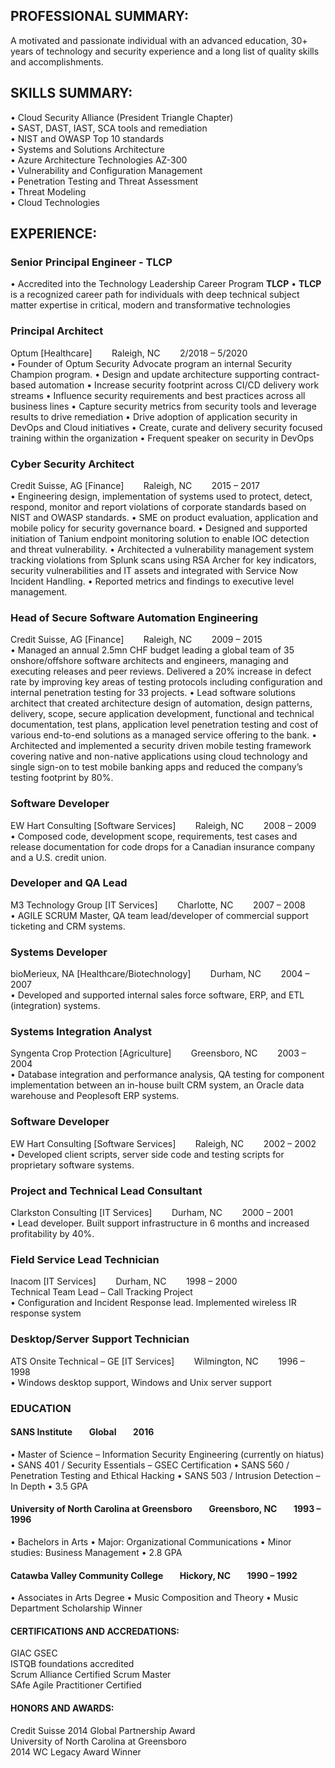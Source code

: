 ## PROFESSIONAL SUMMARY: 
A motivated and passionate individual with an advanced education, 30+ years of technology and security experience and a long list of quality skills and accomplishments.

## SKILLS SUMMARY: 
 
•	Cloud Security Alliance (President Triangle Chapter)  
•	SAST, DAST, IAST, SCA tools and remediation  
•	NIST and OWASP Top 10 standards  
•	Systems and Solutions Architecture  
•	Azure Architecture Technologies AZ-300  
•	Vulnerability and Configuration Management  
•	Penetration Testing and Threat Assessment  
•	Threat Modeling  
•	Cloud Technologies  
 
## EXPERIENCE:  
### Senior Principal Engineer - TLCP  
•	Accredited into the Technology Leadership Career Program **TLCP**
• **TLCP** is a recognized career path for individuals with deep technical subject matter expertise in critical, modern and transformative technologies

### Principal Architect  			
Optum	[Healthcare]&nbsp;&nbsp;&nbsp;&nbsp;&nbsp;&nbsp;&nbsp;&nbsp;Raleigh, NC&nbsp;&nbsp;&nbsp;&nbsp;&nbsp;&nbsp;&nbsp;&nbsp;2/2018 – 5/2020  
•	Founder of Optum Security Advocate program an internal Security Champion program. 
•	Design and update architecture supporting contract-based automation
•	Increase security footprint across CI/CD delivery work streams
•	Influence security requirements and best practices across all business lines
•	Capture security metrics from security tools and leverage results to drive remediation
•	Drive adoption of application security in DevOps and Cloud initiatives
•	Create, curate and delivery security focused training within the organization
•	Frequent speaker on security in DevOps

### Cyber Security Architect  
Credit Suisse, AG [Finance]&nbsp;&nbsp;&nbsp;&nbsp;&nbsp;&nbsp;&nbsp;&nbsp;Raleigh, NC&nbsp;&nbsp;&nbsp;&nbsp;&nbsp;&nbsp;&nbsp;&nbsp;2015 – 2017  
•	Engineering design, implementation of systems used to protect, detect, respond, monitor and report violations of corporate standards based on NIST and OWASP standards.
•	SME on product evaluation, application and mobile policy for security governance board. 
•	Designed and supported initiation of Tanium endpoint monitoring solution to enable IOC detection and threat vulnerability.
•	Architected a vulnerability management system tracking violations from Splunk scans using RSA Archer for key indicators, security vulnerabilities and IT assets and integrated with Service Now Incident Handling. 
•	Reported metrics and findings to executive level management. 

### Head of Secure Software Automation Engineering  
Credit Suisse, AG  [Finance]&nbsp;&nbsp;&nbsp;&nbsp;&nbsp;&nbsp;&nbsp;&nbsp;Raleigh, NC&nbsp;&nbsp;&nbsp;&nbsp;&nbsp;&nbsp;&nbsp;&nbsp;2009 – 2015  
•	Managed an annual 2.5mn CHF budget leading a global team of 35 onshore/offshore software architects and engineers, managing and executing releases and peer reviews. Delivered a 20% increase in defect rate by improving key areas of testing protocols including configuration and internal penetration testing for 33 projects. 
•	Lead software solutions architect that created architecture design of automation, design patterns, delivery, scope, secure application development, functional and technical documentation, test plans, application level penetration testing and cost of various end-to-end solutions as a managed service offering to the bank. 
•	Architected and implemented a security driven mobile testing framework covering native and non-native applications using cloud technology and single sign-on to test mobile banking apps and reduced the company’s testing footprint by 80%. 

### Software Developer  
EW Hart Consulting   [Software Services]&nbsp;&nbsp;&nbsp;&nbsp;&nbsp;&nbsp;&nbsp;&nbsp;Raleigh, NC&nbsp;&nbsp;&nbsp;&nbsp;&nbsp;&nbsp;&nbsp;&nbsp;2008 – 2009  
•	Composed code, development scope, requirements, test cases and release documentation for code drops for a Canadian insurance company and a U.S. credit union.

### Developer and QA Lead  
M3 Technology Group  [IT Services]&nbsp;&nbsp;&nbsp;&nbsp;&nbsp;&nbsp;&nbsp;&nbsp;Charlotte, NC&nbsp;&nbsp;&nbsp;&nbsp;&nbsp;&nbsp;&nbsp;&nbsp;2007 – 2008    
•	AGILE SCRUM Master, QA team lead/developer of commercial support ticketing and CRM systems.  

### Systems Developer  
bioMerieux, NA   [Healthcare/Biotechnology]&nbsp;&nbsp;&nbsp;&nbsp;&nbsp;&nbsp;&nbsp;&nbsp;Durham, NC&nbsp;&nbsp;&nbsp;&nbsp;&nbsp;&nbsp;&nbsp;&nbsp;2004 – 2007    
•	Developed and supported internal sales force software, ERP, and ETL (integration) systems.    

### Systems Integration Analyst  
Syngenta Crop Protection   [Agriculture]&nbsp;&nbsp;&nbsp;&nbsp;&nbsp;&nbsp;&nbsp;&nbsp;Greensboro, NC&nbsp;&nbsp;&nbsp;&nbsp;&nbsp;&nbsp;&nbsp;&nbsp;2003 – 2004  
•	Database integration and performance analysis, QA testing for component implementation between an in-house built CRM system, an Oracle data warehouse and Peoplesoft ERP systems.  

### Software Developer  
EW Hart Consulting    [Software Services]&nbsp;&nbsp;&nbsp;&nbsp;&nbsp;&nbsp;&nbsp;&nbsp;Raleigh, NC&nbsp;&nbsp;&nbsp;&nbsp;&nbsp;&nbsp;&nbsp;&nbsp;2002 – 2002  
•	Developed client scripts, server side code and testing scripts for proprietary software systems.  

### Project and Technical Lead Consultant    
Clarkston Consulting   [IT Services]&nbsp;&nbsp;&nbsp;&nbsp;&nbsp;&nbsp;&nbsp;&nbsp;Durham, NC&nbsp;&nbsp;&nbsp;&nbsp;&nbsp;&nbsp;&nbsp;&nbsp;2000 – 2001  
•	Lead developer. Built support infrastructure in 6 months and increased profitability by 40%.  

### Field Service Lead Technician   
Inacom   [IT Services]&nbsp;&nbsp;&nbsp;&nbsp;&nbsp;&nbsp;&nbsp;&nbsp;Durham, NC&nbsp;&nbsp;&nbsp;&nbsp;&nbsp;&nbsp;&nbsp;&nbsp;1998 – 2000  
Technical Team Lead – Call Tracking Project  
•	Configuration and Incident Response lead. Implemented wireless IR response system  

### Desktop/Server Support Technician   
ATS Onsite Technical – GE  [IT Services]&nbsp;&nbsp;&nbsp;&nbsp;&nbsp;&nbsp;&nbsp;&nbsp;Wilmington, NC&nbsp;&nbsp;&nbsp;&nbsp;&nbsp;&nbsp;&nbsp;&nbsp;1996 – 1998    
•	Windows desktop support, Windows and Unix server support   

### EDUCATION
#### SANS Institute&nbsp;&nbsp;&nbsp;&nbsp;&nbsp;&nbsp;&nbsp;&nbsp;Global&nbsp;&nbsp;&nbsp;&nbsp;&nbsp;&nbsp;&nbsp;&nbsp;2016
•	Master of Science – Information Security Engineering (currently on hiatus)
•	SANS 401 / Security Essentials – GSEC Certification
•	SANS 560 / Penetration Testing and Ethical Hacking
•	SANS 503 / Intrusion Detection – In Depth
•	3.5 GPA

#### University of North Carolina at Greensboro&nbsp;&nbsp;&nbsp;&nbsp;&nbsp;&nbsp;&nbsp;&nbsp;Greensboro, NC&nbsp;&nbsp;&nbsp;&nbsp;&nbsp;&nbsp;&nbsp;&nbsp;1993 – 1996  
•	Bachelors in Arts
•	Major: Organizational Communications
•	Minor studies: Business Management
•	2.8 GPA

#### Catawba Valley Community College&nbsp;&nbsp;&nbsp;&nbsp;&nbsp;&nbsp;&nbsp;&nbsp;Hickory, NC&nbsp;&nbsp;&nbsp;&nbsp;&nbsp;&nbsp;&nbsp;&nbsp;1990 – 1992  
•	Associates in Arts Degree
•	Music Composition and Theory
•	Music Department Scholarship Winner


#### CERTIFICATIONS AND ACCREDATIONS:&nbsp;&nbsp;&nbsp;&nbsp;&nbsp;&nbsp;&nbsp;&nbsp;&nbsp;&nbsp;&nbsp;&nbsp;&nbsp;&nbsp;&nbsp;&nbsp;             
GIAC GSEC  
ISTQB foundations accredited  
Scrum Alliance Certified Scrum Master  
SAfe Agile Practitioner Certified  

#### HONORS AND AWARDS:  
Credit Suisse 2014 Global Partnership Award  
University of North Carolina at Greensboro  
2014 WC Legacy Award Winner
